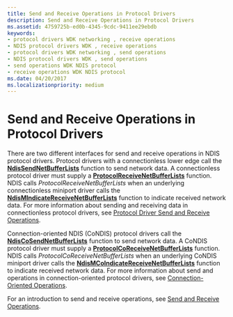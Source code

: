 ```yaml
---
title: Send and Receive Operations in Protocol Drivers
description: Send and Receive Operations in Protocol Drivers
ms.assetid: 4759725b-ed0b-4345-9cdc-9411ee29ebdb
keywords:
- protocol drivers WDK networking , receive operations
- NDIS protocol drivers WDK , receive operations
- protocol drivers WDK networking , send operations
- NDIS protocol drivers WDK , send operations
- send operations WDK NDIS protocol
- receive operations WDK NDIS protocol
ms.date: 04/20/2017
ms.localizationpriority: medium
---
```


# Send and Receive Operations in Protocol Drivers





There are two different interfaces for send and receive operations in NDIS protocol drivers. Protocol drivers with a connectionless lower edge call the [**NdisSendNetBufferLists**](https://docs.microsoft.com/windows-hardware/drivers/ddi/ndis/nf-ndis-ndissendnetbufferlists) function to send network data. A connectionless protocol driver must supply a [**ProtocolReceiveNetBufferLists**](https://docs.microsoft.com/windows-hardware/drivers/ddi/ndis/nc-ndis-protocol_receive_net_buffer_lists) function. NDIS calls *ProtocolReceiveNetBufferLists* when an underlying connectionless miniport driver calls the [**NdisMIndicateReceiveNetBufferLists**](https://docs.microsoft.com/windows-hardware/drivers/ddi/ndis/nf-ndis-ndismindicatereceivenetbufferlists) function to indicate received network data. For more information about sending and receiving data in connectionless protocol drivers, see [Protocol Driver Send and Receive Operations](protocol-driver-send-and-receive-operations.md).

Connection-oriented NDIS (CoNDIS) protocol drivers call the [**NdisCoSendNetBufferLists**](https://docs.microsoft.com/windows-hardware/drivers/ddi/ndis/nf-ndis-ndiscosendnetbufferlists) function to send network data. A CoNDIS protocol driver must supply a [**ProtocolCoReceiveNetBufferLists**](https://docs.microsoft.com/windows-hardware/drivers/ddi/ndis/nc-ndis-protocol_co_receive_net_buffer_lists) function. NDIS calls *ProtocolCoReceiveNetBufferLists* when an underlying CoNDIS miniport driver calls the [**NdisMCoIndicateReceiveNetBufferLists**](https://docs.microsoft.com/windows-hardware/drivers/ddi/ndis/nf-ndis-ndismcoindicatereceivenetbufferlists) function to indicate received network data. For more information about send and operations in connection-oriented protocol drivers, see [Connection-Oriented Operations](connection-oriented-operations.md).

For an introduction to send and receive operations, see [Send and Receive Operations](send-and-receive-operations.md).

 

 





